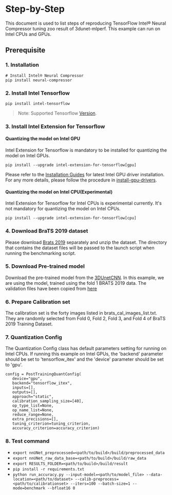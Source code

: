 Step-by-Step
============

This document is used to list steps of reproducing TensorFlow Intel® Neural Compressor tuning zoo result of 3dunet-mlperf.
This example can run on Intel CPUs and GPUs.

## Prerequisite

### 1. Installation
```shell
# Install Intel® Neural Compressor
pip install neural-compressor
```

### 2. Install Intel Tensorflow
```shell
pip install intel-tensorflow
```
> Note: Supported Tensorflow [Version](../../../../../../README.md#supported-frameworks).

### 3. Install Intel Extension for Tensorflow
#### Quantizing the model on Intel GPU
Intel Extension for Tensorflow is mandatory to be installed for quantizing the model on Intel GPUs.

```shell
pip install --upgrade intel-extension-for-tensorflow[gpu]
```

Please refer to the [Installation Guides](https://dgpu-docs.intel.com/installation-guides/ubuntu/ubuntu-focal-dc.html) for latest Intel GPU driver installation.
For any more details, please follow the procedure in [install-gpu-drivers](https://github.com/intel-innersource/frameworks.ai.infrastructure.intel-extension-for-tensorflow.intel-extension-for-tensorflow/blob/master/docs/install/install_for_gpu.md#install-gpu-drivers).

#### Quantizing the model on Intel CPU(Experimental)
Intel Extension for Tensorflow for Intel CPUs is experimental currently. It's not mandatory for quantizing the model on Intel CPUs.

```shell
pip install --upgrade intel-extension-for-tensorflow[cpu]
```

### 4. Download BraTS 2019 dataset
   Please download [Brats 2019](https://www.med.upenn.edu/cbica/brats2019/data.html)
   separately and unzip the dataset. The directory that contains the dataset files will be
   passed to the launch script when running the benchmarking script.

### 5. Download Pre-trained model
   Download the pre-trained model from the
   [3DUnetCNN](https://storage.googleapis.com/intel-optimized-tensorflow/models/v2_7_0/3dunet_dynamic_ndhwc.pb).
   In this example, we are using the model,
   trained using the fold 1 BRATS 2019 data.
   The validation files have been copied from [here](https://github.com/mlcommons/inference/tree/r0.7/vision/medical_imaging/3d-unet/folds)

### 6. Prepare Calibration set
   The calibration set is the forty images listed in brats_cal_images_list.txt. They are randomly selected from Fold 0, Fold 2, Fold 3, and Fold 4 of BraTS 2019 Training Dataset.

### 7. Quantization Config
The Quantization Config class has default parameters setting for running on Intel CPUs. If running this example on Intel GPUs, the 'backend' parameter should be set to 'tensorflow_itex' and the 'device' parameter should be set to 'gpu'.

```
config = PostTrainingQuantConfig(
   device="gpu",
   backend="tensorflow_itex",
   inputs=[],
   outputs=[],
   approach="static",
   calibration_sampling_size=[40],
   op_type_list=None,
   op_name_list=None,
   reduce_range=None,
   extra_precisions=[],
   tuning_criterion=tuning_criterion,
   accuracy_criterion=accuracy_criterion)
```

### 8. Test command
* `export nnUNet_preprocessed=<path/to/build>/build/preprocessed_data`
* `export nnUNet_raw_data_base=<path/to/build>/build/raw_data`
* `export RESULTS_FOLDER=<path/to/build>/build/result`
* `pip install -r requirements.txt`
* `python run_accuracy.py --input-model=<path/to/model_file> --data-location=<path/to/dataset> --calib-preprocess=<path/to/calibrationset> --iters=100 --batch-size=1 --mode=benchmark --bfloat16 0`

